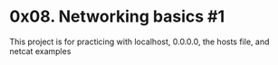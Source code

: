 # 0x08. Networking basics #1

This project is for practicing with localhost, 0.0.0.0, the hosts file, and netcat examples
